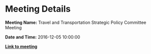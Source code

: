 # Meeting Details

**Meeting Name:** Travel and Transportation Strategic Policy Committee Meeting

**Date and Time:** 2016-12-05 10:00:00

**<a href="https://www.limerick.ie/council/whats-on/travel-and-transportation-strategic-policy-committee-meeting-2" target="_blank">Link to meeting</a>**

